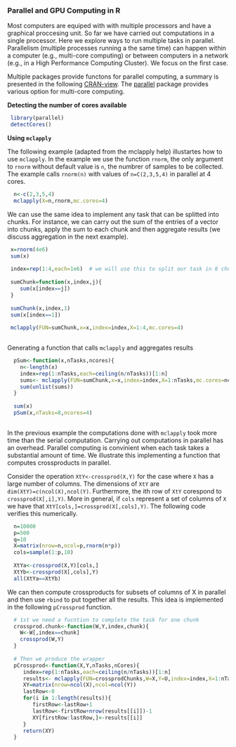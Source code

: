 ### Parallel and GPU Computing in R

Most computers are equiped with with multiple processors and have a graphical proccesing unit. So far we have carried out computations in a single processor.
Here we explore ways to run multiple tasks in parallel. Parallelism (multiple processes running a the same time) can happen within a computer
(e.g., multi-core computing) or between computers in a network (e.g., in a High Performance Computing Cluster). We focus on the first case.


Multiple packages provide functons for parallel computing, a summary is presented in the following 
[CRAN-view](https://cran.r-project.org/web/views/HighPerformanceComputing.html). 
The [parallel](https://stat.ethz.ch/R-manual/R-devel/library/parallel/doc/parallel.pdf) package provides various option for multi-core computing.


**Detecting the number of cores available**

```r
 library(parallel)
 detectCores()
```

**Using `mclapply`**


The following example (adapted from the mclapply help) illustartes how to use `mclapply`. In the example we use the function `rnorm`, the 
only argument to `rnorm` without default value is `n`, the numbrer of samples to be collected. The example calls `rnorm(n)` with
values of `n=C(2,3,5,4)` in parallel at 4 cores.
```r
  n<-c(2,3,5,4)
  mclapply(X=n,rnorm,mc.cores=4)
```

We can use the same idea to implement any task that can be splitted into chunks. For instance, we can carry out the sum of the entries
of a vector into chunks, apply the sum to each chunk and then aggregate results (we discuss aggregation in the next example).

```r
 x=rnorm(4e6)
 sum(x) 
 
 index=rep(1:4,each=1e6)  # we will use this to split our task in 8 chunks
   
 sumChunk=function(x,index,j){
  	sum(x[index==j])
 }
 
 sumChunk(x,index,1)
 sum(x[index==1])
 
 mclapply(FUN=sumChunk,x=x,index=index,X=1:4,mc.cores=4)
  
```

Generating a function that calls `mclapply` and aggregates results

```r
  pSum<-function(x,nTasks,ncores){
    n<-length(x)
    index=rep(1:nTasks,each=ceiling(n/nTasks))[1:n]
    sums<- mclapply(FUN=sumChunk,x=x,index=index,X=1:nTasks,mc.cores=ncores)
    sum(unlist(sums))
  }
  
  sum(x)
  pSum(x,nTasks=8,ncores=4)
  
```

In the previous example the computations done with `mclapply` took more time than the serial computation. Carrying out computations in parallel has an overhead. Parallel computing is convinient when each task takes a substantial amount of time. 
We illustrate this implementing a function that computes crossproducts in parallel.

Consider the operation `XtY<-crossprod(X,Y)` for the case where `X` has a large number of columns. The dimensions of `XtY` are `dim(XtY)=c(ncol(X),ncol(Y)`. Furthermore, the ith row of `XtY`  corespond to `crossprod(X[,i],Y)`. More in general, if `cols` represent a set of columns of `X` we have that `XtY[cols,]=crossprod(X[,cols],Y)`. The following code verifies this numerically.


```r
  n=10000
  p=500
  q=10
  X=matrix(nrow=n,ncol=p,rnorm(n*p))
  cols=sample(1:p,10)
  
  XtYa<-crossprod(X,Y)[cols,]
  XtYb<-crossprod(X[,cols],Y)
  all(XtYa==XtYb)
```

We can then compute crossproducts for subsets of columns of X in parallel and then use `rbind` to put together all the results. This idea is implemented in the following `pCrossprod` function.

```r
  # 1st we need a fucntion to complete the task for one chunk
  crossprod.chunk<-function(W,Y,index,chunk){
    W<-W[,index==chunk]
    crossprod(W,Y)
  }
  
  # Then we produce the wrapper
  pCrossprod<-function(X,Y,nTasks,nCores){ 
     index=rep(1:nTasks,each=ceiling(n/nTasks))[1:n]
     results<- mclapply(FUN=crossprodChunks,W=X,Y=U,index=index,X=1:nTasks,mc.cores=nCores)
     XY=matrix(nrow=ncol(X),ncol=ncol(Y))
     lastRow<-0
     for(i in 1:length(results)){
        firstRow<-lastRow+1
        lastRow<-firstRow+nrow(results[[i]])-1
        XY[firstRow:lastRow,]<-results[[i]]
     }
     return(XY)
  }

```


